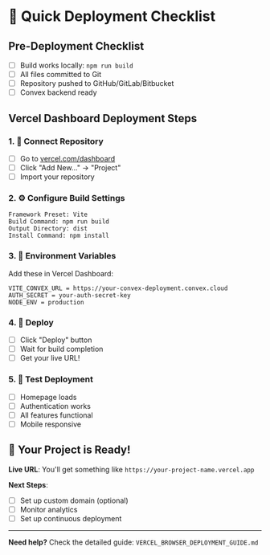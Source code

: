 # 🚀 Quick Deployment Checklist

## Pre-Deployment Checklist
- [ ] Build works locally: `npm run build`
- [ ] All files committed to Git
- [ ] Repository pushed to GitHub/GitLab/Bitbucket
- [ ] Convex backend ready

## Vercel Dashboard Deployment Steps

### 1. 🔗 Connect Repository
- [ ] Go to [vercel.com/dashboard](https://vercel.com/dashboard)
- [ ] Click "Add New..." → "Project"
- [ ] Import your repository

### 2. ⚙️ Configure Build Settings
```
Framework Preset: Vite
Build Command: npm run build
Output Directory: dist
Install Command: npm install
```

### 3. 🔐 Environment Variables
Add these in Vercel Dashboard:
```
VITE_CONVEX_URL = https://your-convex-deployment.convex.cloud
AUTH_SECRET = your-auth-secret-key
NODE_ENV = production
```

### 4. 🚀 Deploy
- [ ] Click "Deploy" button
- [ ] Wait for build completion
- [ ] Get your live URL!

### 5. 🧪 Test Deployment
- [ ] Homepage loads
- [ ] Authentication works
- [ ] All features functional
- [ ] Mobile responsive

## 🎯 Your Project is Ready!

**Live URL**: You'll get something like `https://your-project-name.vercel.app`

**Next Steps**:
- [ ] Set up custom domain (optional)
- [ ] Monitor analytics
- [ ] Set up continuous deployment

---

**Need help?** Check the detailed guide: `VERCEL_BROWSER_DEPLOYMENT_GUIDE.md`